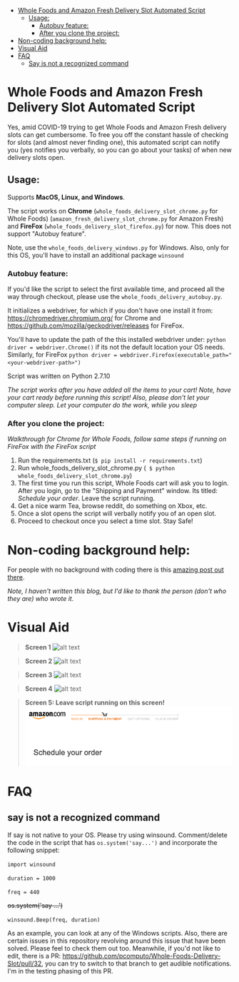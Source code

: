 - [Whole Foods and Amazon Fresh Delivery Slot Automated Script](#whole-foods-and-amazon-fresh-delivery-slot-automated-script)
  * [Usage:](#usage)
    + [Autobuy feature:](#autobuy-feature)
    + [After you clone the project:](#after-you-clone-the-project)
 - [Non-coding background help:](#non-coding-background-help)
 - [Visual Aid](#visual-aid)
 - [FAQ](#faq)
   * [Say is not a recognized command](#say-is-not-a-recognized-command)

# Whole Foods and Amazon Fresh Delivery Slot Automated Script

Yes, amid COVID-19 trying to get Whole Foods and Amazon Fresh delivery slots can get cumbersome. To free you off the constant hassle of checking for slots (and almost never finding one), this automated script can notify you (yes notifies you verbally, so you can go about your tasks) of when new delivery slots open.


## Usage:
Supports **MacOS, Linux, and Windows**.

The script works on **Chrome** (```whole_foods_delivery_slot_chrome.py``` for Whole Foods) (```amazon_fresh_delivery_slot_chrome.py``` for Amazon Fresh) and **FireFox** (```whole_foods_delivery_slot_firefox.py```) for now. This does not support "Autobuy feature".

Note, use the ```whole_foods_delivery_windows.py``` for Windows. Also, only for this OS, you'll have to install an additional package ```winsound```

### Autobuy feature:

If you'd like the script to select the first available time, and proceed all the way through checkout, please use the ```whole_foods_delivery_autobuy.py```. 
 
It initializes a  webdriver, for which if you don't have one install it from: https://chromedriver.chromium.org/ for Chrome and https://github.com/mozilla/geckodriver/releases for FireFox.

You'll have to update the path of the this installed webdriver under: ```python driver = webdriver.Chrome()``` if its not the default location your OS needs. Similarly, for FireFox ```python driver = webdriver.Firefox(executable_path="<your-webdriver-path>")```

Script was written on Python 2.7.10




_The script works after you have added all the items to your cart! Note, have your cart ready before running this script! Also, please don't let your computer sleep. Let your computer do the work, while you sleep_



### After you clone the project:
_Walkthrough for Chrome for Whole Foods, follow same steps if running on FireFox with the FireFox script_

1. Run the requirements.txt (```$ pip install -r requirements.txt```)
2. Run whole_foods_delivery_slot_chrome.py (``` $ python whole_foods_delivery_slot_chrome.py```)
3. The first time you run this script, Whole Foods cart will ask you to login. After you login, go to the "Shipping and Payment" window. Its titled: _Schedule your order_. Leave the script running.
4. Get a nice warm Tea, browse reddit, do something on Xbox, etc.
5. Once a slot opens the script will verbally notify you of an open slot.
6. Proceed to checkout once you select a time slot. Stay Safe!

# Non-coding background help:
For people with no background with coding there is this [amazing post out there](https://www.notion.so/using-pcomputo-s-script-to-find-whole-foods-delivery-slots-acbb6d71ef934da7b6822b1df451a11c). 

_Note, I haven't written this blog, but I'd like to thank the person (don't who they are) who wrote it._

# Visual Aid

> __Screen 1__
![alt text](https://github.com/pcomputo/Whole-Foods-Delivery-Slot/blob/master/instruction_img/step1.png)

> __Screen 2__
![alt text](https://github.com/pcomputo/Whole-Foods-Delivery-Slot/blob/master/instruction_img/step2.png)

> __Screen 3__
![alt text](https://github.com/pcomputo/Whole-Foods-Delivery-Slot/blob/master/instruction_img/step3.png)

> __Screen 4__
![alt text](https://github.com/pcomputo/Whole-Foods-Delivery-Slot/blob/master/instruction_img/step4.png)

> __Screen 5: Leave script running on this screen!__
![alt text](https://github.com/pcomputo/Whole-Foods-Delivery-Slot/blob/master/instruction_img/step5_new.png)

# FAQ
## say is not a recognized command
If say is not native to your OS. Please try using winsound. Comment/delete the code in the script that has `os.system('say...')` and incorporate the following snippet:

`import winsound`

`duration = 1000`

`freq = 440`

~~os.system('say ...')~~

`winsound.Beep(freq, duration)`

As an example, you can look at any of the Windows scripts. Also, there are certain issues in this repository revolving around this issue that have been solved. Please feel to check them out too.
Meanwhile, if you'd not like to edit, there is a PR: https://github.com/pcomputo/Whole-Foods-Delivery-Slot/pull/32, you can try to switch to that branch to get audible notifications. I'm in the testing phasing of this PR.



